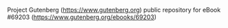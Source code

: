 Project Gutenberg (https://www.gutenberg.org) public repository for
eBook #69203 (https://www.gutenberg.org/ebooks/69203)
